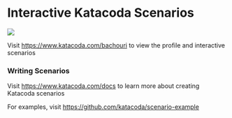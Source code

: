 # Interactive Katacoda Scenarios

[![](http://shields.katacoda.com/katacoda/bachouri/count.svg)](https://www.katacoda.com/bachouri "Get your profile on Katacoda.com")

Visit https://www.katacoda.com/bachouri to view the profile and interactive scenarios

### Writing Scenarios
Visit https://www.katacoda.com/docs to learn more about creating Katacoda scenarios

For examples, visit https://github.com/katacoda/scenario-example
